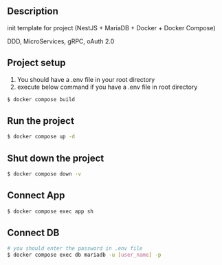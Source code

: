 ## Description

init template for project (NestJS + MariaDB + Docker + Docker Compose)

DDD, MicroServices, gRPC, oAuth 2.0

## Project setup

1. You should have a .env file in your root directory
2. execute below command if you have a .env file in root directory

```bash
$ docker compose build
```

## Run the project

```bash
$ docker compose up -d
```

## Shut down the project

```bash
$ docker compose down -v
```

## Connect App

```bash
$ docker compose exec app sh 
```

## Connect DB

```bash
# you should enter the password in .env file
$ docker compose exec db mariadb -u [user_name] -p 
```

